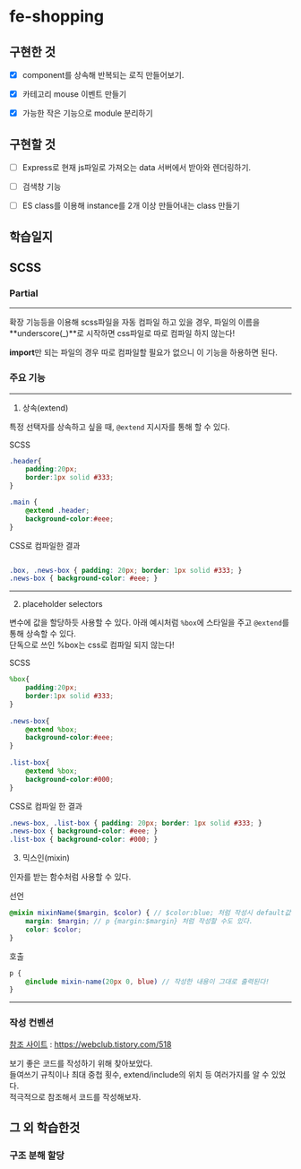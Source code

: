 # fe-shopping

## 구현한 것

-[x] component를 상속해 반복되는 로직 만들어보기.

-[x] 카테고리 mouse 이벤트 만들기

-[x] 가능한 작은 기능으로 module 분리하기

## 구현할 것

-[ ] Express로 현재 js파일로 가져오는 data 서버에서 받아와 렌더링하기.

-[ ] 검색창 기능

-[ ] ES class를 이용해 instance를 2개 이상 만들어내는 class 만들기

## 학습일지

## SCSS

### Partial
---
확장 기능등을 이용해 scss파일을 자동 컴파일 하고 있을 경우, 파일의 이름을 **underscore(_)**로 시작하면 css파일로 따로 컴파일 하지 않는다!  

**import**만 되는 파일의 경우 따로 컴파일할 필요가 없으니 이 기능을 하용하면 된다.


### 주요 기능
---
1. 상속(extend)

특정 선택자를 상속하고 싶을 때, `@extend` 지시자를 통해 할 수 있다.

SCSS


```scss
.header{
    padding:20px;
    border:1px solid #333;
}

.main {
    @extend .header;
    background-color:#eee;
}
```

CSS로 컴파일한 결과
```css

.box, .news-box { padding: 20px; border: 1px solid #333; }
.news-box { background-color: #eee; }
```
---
2. placeholder selectors

변수에 값을 할당하듯 사용할 수 있다. 아래 예시처럼 `%box`에 스타일을 주고 `@extend`를 통해 상속할 수 있다.  
단독으로 쓰인 %box는 css로 컴파일 되지 않는다!  

SCSS
```scss
%box{
	padding:20px;
	border:1px solid #333;
}
 
.news-box{
	@extend %box;
	background-color:#eee;
}
 
.list-box{
	@extend %box;
	background-color:#000;	
}
```
CSS로 컴파일 한 결과
```css
.news-box, .list-box { padding: 20px; border: 1px solid #333; }
.news-box { background-color: #eee; }
.list-box { background-color: #000; }
```

3. 믹스인(mixin)

인자를 받는 함수처럼 사용할 수 있다.  

선언
```scss
@mixin mixinName($margin, $color) { // $color:blue; 처럼 작성시 default값을 줄 수 있다.
    margin: $margin; // p {margin:$margin} 처럼 작성할 수도 있다.
    color: $color;
}
```
호출
```scss
p {
    @include mixin-name(20px 0, blue) // 작성한 내용이 그대로 출력된다!
}
```
---
### 작성 컨벤션

[참조 사이트](https://webclub.tistory.com/518) : https://webclub.tistory.com/518

보기 좋은 코드를 작성하기 위해 찾아보았다.  
들여쓰기 규칙이나 최대 중첩 횟수, extend/include의 위치 등 여러가지를 알 수 있었다.  
적극적으로 참조해서 코드를 작성해보자.

## 그 외 학습한것

### 구조 분해 할당

